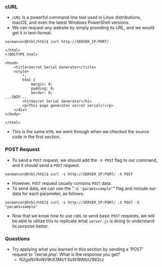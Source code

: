 ### cURL
- `cURL` is a powerful command-line tool used in Linux distributions, macOS, and even the latest Windows PowerShell versions. 
- We can request any website by simply providing its URL, and we would get it in text-format.
```shell-session
secmancer@htb[/htb]$ curl http://SERVER_IP:PORT/

</html>
<!DOCTYPE html>

<head>
    <title>Secret Serial Generator</title>
    <style>
        *,
        html {
            margin: 0;
            padding: 0;
            border: 0;
...SNIP...
        <h1>Secret Serial Generator</h1>
        <p>This page generates secret serials!</p>
    </div>
</body>

</html>
```
- This is the same `HTML` we went through when we checked the source code in the first section.


### POST Request
- To send a `POST` request, we should add the `-X POST` flag to our command, and it should send a `POST` request.
```shell-session
secmancer@htb[/htb]$ curl -s http://SERVER_IP:PORT/ -X POST
```
- However, `POST` request usually contains `POST` data. 
- To send data, we can use the "`-d "param1=sample"`" flag and include our data for each parameter, as follows:
```shell-session
secmancer@htb[/htb]$ curl -s http://SERVER_IP:PORT/ -X POST -d "param1=sample"
```
- Now that we know how to use `cURL` to send basic `POST` requests, we will be able to utilize this to replicate what `server.js` is doing to understand its purpose better.


### Questions
- Try applying what you learned in this section by sending a 'POST' request to '/serial.php'. What is the response you get?
	- N2gxNV8xNV9hX3MzY3IzN19tMzU1NGcz